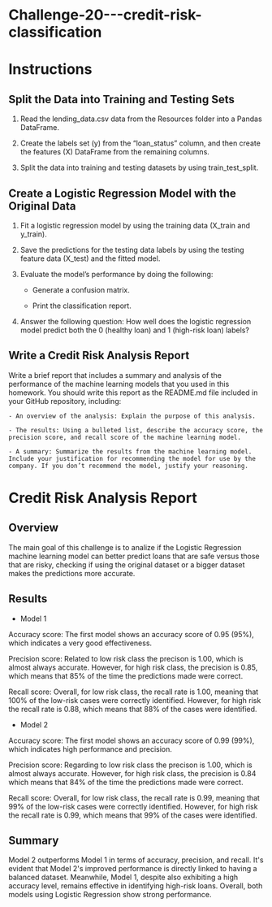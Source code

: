 # Challenge-20---credit-risk-classification

# Instructions

## Split the Data into Training and Testing Sets

1. Read the lending_data.csv data from the Resources folder into a Pandas DataFrame.

2. Create the labels set (y) from the “loan_status” column, and then create the features (X) DataFrame from the remaining columns.

3. Split the data into training and testing datasets by using train_test_split.

## Create a Logistic Regression Model with the Original Data

1. Fit a logistic regression model by using the training data (X_train and y_train).

2. Save the predictions for the testing data labels by using the testing feature data (X_test) and the fitted model.

3. Evaluate the model’s performance by doing the following:

    - Generate a confusion matrix.

    - Print the classification report.

4. Answer the following question: How well does the logistic regression model predict both the 0 (healthy loan) and 1 (high-risk loan) labels?

## Write a Credit Risk Analysis Report

Write a brief report that includes a summary and analysis of the performance of the machine learning models that you used in this homework. You should write this report as the README.md file included in your GitHub repository, including:

    - An overview of the analysis: Explain the purpose of this analysis.

    - The results: Using a bulleted list, describe the accuracy score, the precision score, and recall score of the machine learning model.

    - A summary: Summarize the results from the machine learning model. Include your justification for recommending the model for use by the company. If you don’t recommend the model, justify your reasoning.


 # Credit Risk Analysis Report   

 ## Overview
 The main goal of this challenge is to analize if the Logistic Regression machine learning model can better predict loans that are safe versus those that are risky, checking if using the original dataset or a bigger dataset makes the predictions more accurate.

## Results

- Model 1

Accuracy score: The first model shows an accuracy score of 0.95 (95%), which indicates a very good effectiveness. 

Precision score: Related to low risk class the precison is 1.00, which is almost always accurate. However, for high risk class, the precision is 0.85, which means that 85% of the time the predictions made were correct.

Recall score: Overall, for low risk class, the recall rate is 1.00, meaning that 100% of the low-risk cases were correctly identified. However, for high risk the recall rate is 0.88, which means that 88% of the cases were identified.

- Model 2 

Accuracy score: The first model shows an accuracy score of 0.99 (99%), which indicates high performance and precision.

Precision score: Regarding to low risk class the precison is 1.00, which is almost always accurate. However, for high risk class, the precision is 0.84 which means that 84% of the time the predictions made were correct.

Recall score: Overall, for low risk class, the recall rate is 0.99, meaning that 99% of the low-risk cases were correctly identified. However, for high risk the recall rate is 0.99, which means that 99% of the cases were identified.


## Summary

Model 2 outperforms Model 1 in terms of accuracy, precision, and recall. It's evident that Model 2's improved performance is directly linked to having a balanced dataset. Meanwhile, Model 1, despite also exhibiting a high accuracy level, remains effective in identifying high-risk loans. Overall, both models using Logistic Regression show strong performance.